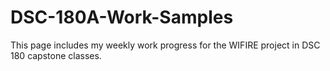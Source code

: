 # DSC-180A-Work-Samples


This page includes my weekly work progress for the WIFIRE project in DSC 180 capstone classes.
